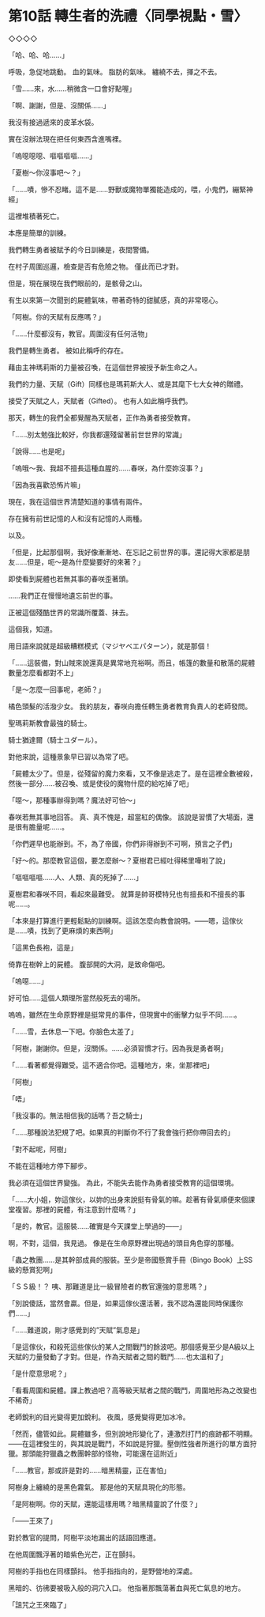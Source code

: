 # 第10話 轉生者的洗禮〈同學視點・雪〉

◇◇◇◇

「哈、哈、哈……」

呼吸，急促地跳動。
血的氣味。
脂肪的氣味。
纏繞不去，揮之不去。

「雪……來，水……稍微含一口會好點喔」

「啊、謝謝，但是、沒關係……」

我沒有接過遞來的皮革水袋。

實在沒辦法現在把任何東西含進嘴裡。

「嗚噁噁噁、嘔嘔嘔嘔……」

「夏樹～你沒事吧～？」

「……嘖，慘不忍睹。這不是……野獸或魔物單獨能造成的，喂，小鬼們，繃緊神經」

這裡堆積著死亡。

本應是簡單的訓練。

我們轉生勇者被賦予的今日訓練是，夜間警備。

在村子周圍巡邏，檢查是否有危險之物。
僅此而已才對。

但是，現在展現在我們眼前的，是骸骨之山。

有生以來第一次聞到的屍體氣味，帶著奇特的甜膩感，真的非常噁心。

「阿樹。你的天賦有反應嗎？」

「……什麼都沒有，教官。周圍沒有任何活物」

我們是轉生勇者。
被如此稱呼的存在。

藉由主神瑪莉斯的力量被召喚，在這個世界被授予新生命之人。

我們的力量、天賦（Gift）同樣也是瑪莉斯大人、或是其麾下七大女神的贈禮。

接受了天賦之人，天賦者（Gifted）。
也有人如此稱呼我們。

那天，轉生的我們全都覺醒為天賦者，正作為勇者接受教育。

「……別太勉強比較好，你我都還殘留著前世世界的常識」

「說得……也是呢」

「嗚哦～我、我超不擅長這種血腥的……春咲，為什麼妳沒事？」

「因為我喜歡恐怖片嘛」

現在，我在這個世界清楚知道的事情有兩件。

存在擁有前世記憶的人和沒有記憶的人兩種。

以及。

「但是，比起那個啊，我好像漸漸地、在忘記之前世界的事。還記得大家都是朋友……但是，呃～是為什麼變要好的來著？」

即使看到屍體也若無其事的春咲歪著頭。

……我們正在慢慢地遺忘前世的事。

正被這個殘酷世界的常識所覆蓋、抹去。

這個我，知道。

用日語來說就是超級糟糕模式（マジヤベエパターン），就是那個！

「……這裝備，對山賊來說還真是異常地充裕啊。而且，帳篷的數量和散落的屍體數量怎麼看都對不上」

「是～怎麼一回事呢，老師？」

橘色頭髮的活潑少女。
我的朋友，春咲向擔任轉生勇者教育負責人的老師發問。

聖瑪莉斯教會最強的騎士。

騎士猶達爾（騎士ユダール）。

對他來說，這種景象早已習以為常了吧。

「屍體太少了。但是，從殘留的魔力來看，又不像是逃走了。是在這裡全數被殺，然後一部分……被召喚、或是使役的魔物什麼的給吃掉了吧」

「噁～，那種事辦得到嗎？魔法好可怕～」

春咲若無其事地回答。
真、真不愧是，超當紅的偶像。
該說是習慣了大場面，還是很有膽量呢……。

「你們遲早也能辦到。不，為了帝國，你們非得辦到不可啊，預言之子們」

「好～的。那麼教官這個，要怎麼辦～？夏樹君已經吐得稀里嘩啦了說」

「嘔嘔嘔嘔……人、人類、真的死掉了……」

夏樹君和春咲不同，看起來最難受。
就算是帥哥模特兒也有擅長和不擅長的事呢……。

「本來是打算進行更輕鬆點的訓練啊。這該怎麼向教會說明。——嗯，這傢伙是……嘖，找到了更麻煩的東西啊」

「這黑色長袍，這是」

倚靠在樹幹上的屍體。
腹部開的大洞，是致命傷吧。

「嗚噁……」

好可怕……這個人類理所當然般死去的場所。

嗚嗚，雖然在生命原野裡是挺常見的事件，但現實中的衝擊力似乎不同……。

「……雪，去休息一下吧。你臉色太差了」

「阿樹，謝謝你。但是，沒關係。……必須習慣才行。因為我是勇者啊」

「……看著都覺得難受。這不適合你吧。這種地方，來，坐那裡吧」

「阿樹」

「唔」

「我沒事的。無法相信我的話嗎？吾之騎士」

「……那種說法犯規了吧。如果真的判斷你不行了我會強行把你帶回去的」

「對不起呢，阿樹」

不能在這種地方停下腳步。

我必須在這個世界變強。
為此，不能失去能作為勇者接受教育的這個環境。

「……大小姐，妳這傢伙，以妳的出身來說挺有骨氣的嘛。趁著有骨氣順便來個課堂複習。那裡的屍體，有注意到什麼嗎？」

「是的，教官。這服裝……確實是今天課堂上學過的——」

啊，不對，這個，我見過。
像是在生命原野裡出現過的頭目角色穿的那種。

「蟲之教團……是其幹部成員的服裝。至少是帝國懸賞手冊（Bingo Book）上SS級的懸賞犯啊」

「ＳＳ級！？ 咦、那難道是比一級冒險者的教官還強的意思嗎？」

「別說傻話，當然會贏。但是，如果這傢伙還活著，我不認為還能同時保護你們……」

「……難道說，剛才感覺到的”天賦”氣息是」

「是這傢伙，和殺死這些傢伙的某人之間戰鬥的餘波吧。那個感覺至少是A級以上天賦的力量發動了才對。但是，作為天賦者之間的戰鬥……也太溫和了」

「是什麼意思呢？」

「看看周圍和屍體。課上教過吧？高等級天賦者之間的戰鬥，周圍地形為之改變也不稀奇」

老師銳利的目光變得更加銳利。
夜風，感覺變得更加冰冷。

「然而，儘管如此。屍體雖多，但別說地形變化了，連激烈打鬥的痕跡都不明顯。——在這裡發生的，與其說是戰鬥，不如說是狩獵。壓倒性強者所進行的單方面狩獵。那頭能狩獵蟲之教團幹部的怪物，可能還在這附近」

「……教官，那或許是對的……暗黑精靈，正在害怕」

阿樹身上纏繞的是黑色霧氣。
那是他的天賦具現化的形態。

「是阿樹啊。你的天賦，還能這樣用嗎？暗黑精靈說了什麼？」

「——王來了」

對於教官的提問，阿樹平淡地漏出的話語回應道。

在他周圍飄浮著的暗紫色光芒，正在顫抖。

阿樹的手指也在同樣顫抖。
他手指指向的，是野營地的深處。

黑暗的、彷彿要被吸入般的洞穴入口。
他指著那飄蕩著血與死亡氣息的地方。

「詛咒之王來臨了」